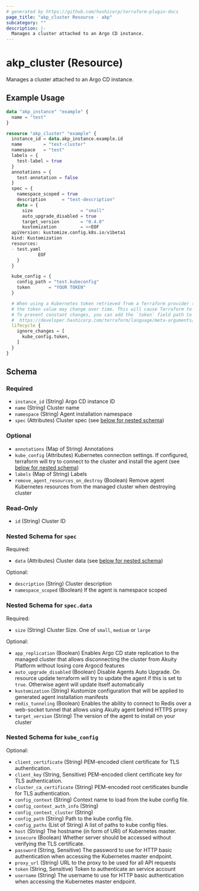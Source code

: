 ```yaml
---
# generated by https://github.com/hashicorp/terraform-plugin-docs
page_title: "akp_cluster Resource - akp"
subcategory: ""
description: |-
  Manages a cluster attached to an Argo CD instance.
---
```


# akp_cluster (Resource)

Manages a cluster attached to an Argo CD instance.

## Example Usage

```terraform
data "akp_instance" "example" {
  name = "test"
}

resource "akp_cluster" "example" {
  instance_id = data.akp_instance.example.id
  name        = "test-cluster"
  namespace   = "test"
  labels = {
    test-label = true
  }
  annotations = {
    test-annotation = false
  }
  spec = {
    namespace_scoped = true
    description      = "test-description"
    data = {
      size                  = "small"
      auto_upgrade_disabled = true
      target_version        = "0.4.0"
      kustomization         = <<EOF
  apiVersion: kustomize.config.k8s.io/v1beta1
  kind: Kustomization
  resources:
  - test.yaml
            EOF
    }
  }

  kube_config = {
    config_path = "test.kubeconfig"
    token       = "YOUR TOKEN"
  }

  # When using a Kubernetes token retrieved from a Terraform provider (e.g. aws_eks_cluster_auth or google_client_config) in the above `kube_config`,
  # the token value may change over time. This will cause Terraform to detect a diff in the `token` on each plan and apply.
  # To prevent constant changes, you can add the `token` field path to the `lifecycle` block's `ignore_changes` list:
  #  https://developer.hashicorp.com/terraform/language/meta-arguments/lifecycle#ignore_changes
  lifecycle {
    ignore_changes = [
      kube_config.token,
    ]
  }
}
```

<!-- schema generated by tfplugindocs -->
## Schema

### Required

- `instance_id` (String) Argo CD instance ID
- `name` (String) Cluster name
- `namespace` (String) Agent installation namespace
- `spec` (Attributes) Cluster spec (see [below for nested schema](#nestedatt--spec))

### Optional

- `annotations` (Map of String) Annotations
- `kube_config` (Attributes) Kubernetes connection settings. If configured, terraform will try to connect to the cluster and install the agent (see [below for nested schema](#nestedatt--kube_config))
- `labels` (Map of String) Labels
- `remove_agent_resources_on_destroy` (Boolean) Remove agent Kubernetes resources from the managed cluster when destroying cluster

### Read-Only

- `id` (String) Cluster ID

<a id="nestedatt--spec"></a>
### Nested Schema for `spec`

Required:

- `data` (Attributes) Cluster data (see [below for nested schema](#nestedatt--spec--data))

Optional:

- `description` (String) Cluster description
- `namespace_scoped` (Boolean) If the agent is namespace scoped

<a id="nestedatt--spec--data"></a>
### Nested Schema for `spec.data`

Required:

- `size` (String) Cluster Size. One of `small`, `medium` or `large`

Optional:

- `app_replication` (Boolean) Enables Argo CD state replication to the managed cluster that allows disconnecting the cluster from Akuity Platform without losing core Argocd features
- `auto_upgrade_disabled` (Boolean) Disable Agents Auto Upgrade. On resource update terraform will try to update the agent if this is set to `true`. Otherwise agent will update itself automatically
- `kustomization` (String) Kustomize configuration that will be applied to generated agent installation manifests
- `redis_tunneling` (Boolean) Enables the ability to connect to Redis over a web-socket tunnel that allows using Akuity agent behind HTTPS proxy
- `target_version` (String) The version of the agent to install on your cluster



<a id="nestedatt--kube_config"></a>
### Nested Schema for `kube_config`

Optional:

- `client_certificate` (String) PEM-encoded client certificate for TLS authentication.
- `client_key` (String, Sensitive) PEM-encoded client certificate key for TLS authentication.
- `cluster_ca_certificate` (String) PEM-encoded root certificates bundle for TLS authentication.
- `config_context` (String) Context name to load from the kube config file.
- `config_context_auth_info` (String)
- `config_context_cluster` (String)
- `config_path` (String) Path to the kube config file.
- `config_paths` (List of String) A list of paths to kube config files.
- `host` (String) The hostname (in form of URI) of Kubernetes master.
- `insecure` (Boolean) Whether server should be accessed without verifying the TLS certificate.
- `password` (String, Sensitive) The password to use for HTTP basic authentication when accessing the Kubernetes master endpoint.
- `proxy_url` (String) URL to the proxy to be used for all API requests
- `token` (String, Sensitive) Token to authenticate an service account
- `username` (String) The username to use for HTTP basic authentication when accessing the Kubernetes master endpoint.
